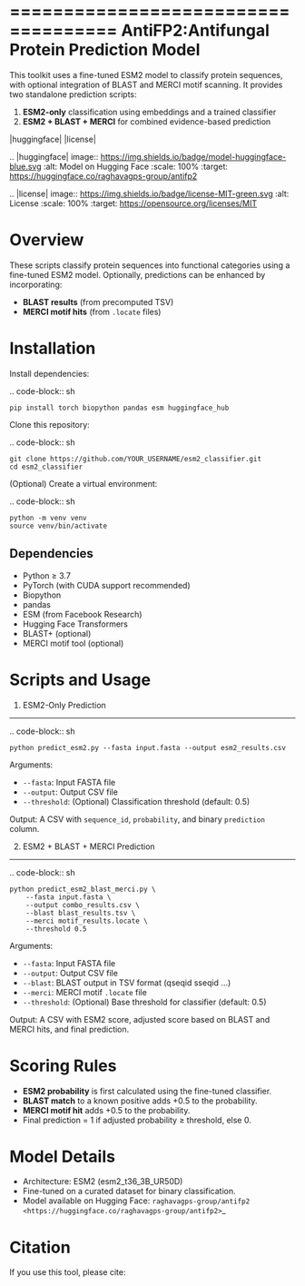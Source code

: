 ====================================
AntiFP2:Antifungal Protein Prediction Model
====================================

This toolkit uses a fine-tuned ESM2 model to classify protein sequences, with optional integration of BLAST and MERCI motif scanning. It provides two standalone prediction scripts:

1. **ESM2-only** classification using embeddings and a trained classifier
2. **ESM2 + BLAST + MERCI** for combined evidence-based prediction

|huggingface| |license|

.. |huggingface| image:: https://img.shields.io/badge/model-huggingface-blue.svg
    :alt: Model on Hugging Face
    :scale: 100%
    :target: https://huggingface.co/raghavagps-group/antifp2

.. |license| image:: https://img.shields.io/badge/license-MIT-green.svg
    :alt: License
    :scale: 100%
    :target: https://opensource.org/licenses/MIT

Overview
========

These scripts classify protein sequences into functional categories using a fine-tuned ESM2 model. Optionally, predictions can be enhanced by incorporating:

- **BLAST results** (from precomputed TSV)
- **MERCI motif hits** (from `.locate` files)

Installation
============

Install dependencies:

.. code-block:: sh

    pip install torch biopython pandas esm huggingface_hub

Clone this repository:

.. code-block:: sh

    git clone https://github.com/YOUR_USERNAME/esm2_classifier.git
    cd esm2_classifier

(Optional) Create a virtual environment:

.. code-block:: sh

    python -m venv venv
    source venv/bin/activate

Dependencies
------------

- Python ≥ 3.7
- PyTorch (with CUDA support recommended)
- Biopython
- pandas
- ESM (from Facebook Research)
- Hugging Face Transformers
- BLAST+ (optional)
- MERCI motif tool (optional)

Scripts and Usage
=================

1. ESM2-Only Prediction
-----------------------

.. code-block:: sh

    python predict_esm2.py --fasta input.fasta --output esm2_results.csv

Arguments:

- ``--fasta``: Input FASTA file
- ``--output``: Output CSV file
- ``--threshold``: (Optional) Classification threshold (default: 0.5)

Output: A CSV with ``sequence_id``, ``probability``, and binary ``prediction`` column.

2. ESM2 + BLAST + MERCI Prediction
----------------------------------

.. code-block:: sh

    python predict_esm2_blast_merci.py \
        --fasta input.fasta \
        --output combo_results.csv \
        --blast blast_results.tsv \
        --merci motif_results.locate \
        --threshold 0.5

Arguments:

- ``--fasta``: Input FASTA file
- ``--output``: Output CSV file
- ``--blast``: BLAST output in TSV format (qseqid sseqid ...)
- ``--merci``: MERCI motif `.locate` file
- ``--threshold``: (Optional) Base threshold for classifier (default: 0.5)

Output: A CSV with ESM2 score, adjusted score based on BLAST and MERCI hits, and final prediction.

Scoring Rules
=============

- **ESM2 probability** is first calculated using the fine-tuned classifier.
- **BLAST match** to a known positive adds +0.5 to the probability.
- **MERCI motif hit** adds +0.5 to the probability.
- Final prediction = 1 if adjusted probability ≥ threshold, else 0.

Model Details
=============

- Architecture: ESM2 (esm2_t36_3B_UR50D)
- Fine-tuned on a curated dataset for binary classification.
- Model available on Hugging Face:
  `raghavagps-group/antifp2 <https://huggingface.co/raghavagps-group/antifp2>`_

Citation
========

If you use this tool, please cite:

